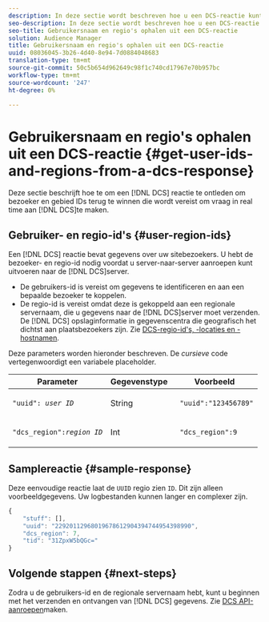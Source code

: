 ```yaml
---
description: In deze sectie wordt beschreven hoe u een DCS-reactie kunt parseren om de id's van de bezoeker en regio op te halen die nodig zijn om real-time aanroepen naar de DCS uit te voeren.
seo-description: In deze sectie wordt beschreven hoe u een DCS-reactie kunt parseren om de id's van de bezoeker en regio op te halen die nodig zijn om real-time aanroepen naar de DCS uit te voeren.
seo-title: Gebruikersnaam en regio's ophalen uit een DCS-reactie
solution: Audience Manager
title: Gebruikersnaam en regio's ophalen uit een DCS-reactie
uuid: 08036045-3b26-4d40-8e94-7d0884048683
translation-type: tm+mt
source-git-commit: 50c5b654d962649c98f1c740cd17967e70b957bc
workflow-type: tm+mt
source-wordcount: '247'
ht-degree: 0%

---
```



# Gebruikersnaam en regio&#39;s ophalen uit een DCS-reactie {#get-user-ids-and-regions-from-a-dcs-response}

Deze sectie beschrijft hoe te om een [!DNL DCS] reactie te ontleden om bezoeker en gebied IDs terug te winnen die wordt vereist om vraag in real time aan [!DNL DCS]te maken.

## Gebruiker- en regio-id&#39;s {#user-region-ids}

Een [!DNL DCS] reactie bevat gegevens over uw sitebezoekers. U hebt de bezoeker- en regio-id nodig voordat u server-naar-server aanroepen kunt uitvoeren naar de [!DNL DCS]server.

* De gebruikers-id is vereist om gegevens te identificeren en aan een bepaalde bezoeker te koppelen.
* De regio-id is vereist omdat deze is gekoppeld aan een regionale servernaam, die u gegevens naar de [!DNL DCS]server moet verzenden. De [!DNL DCS] opslaginformatie in gegevenscentra die geografisch het dichtst aan plaatsbezoekers zijn. Zie [DCS-regio-id&#39;s, -locaties en -hostnamen](../../../api/dcs-intro/dcs-api-reference/dcs-regions.md).

Deze parameters worden hieronder beschreven. De *cursieve* code vertegenwoordigt een variabele placeholder.

<table id="table_822C02D5978348DCB7153001882D397C"> 
 <thead> 
  <tr> 
   <th colname="col1" class="entry"> Parameter </th> 
   <th colname="col2" class="entry"> Gegevenstype </th> 
   <th colname="col3" class="entry"> Voorbeeld </th> 
  </tr> 
 </thead>
 <tbody> 
  <tr> 
   <td colname="col1"> <p><code>"uuid": <i>user ID</i></code> </p> </td> 
   <td colname="col2"> <p>String </p> </td> 
   <td colname="col3"> <p> <code> "uuid":"123456789"</code> </p> </td> 
  </tr> 
  <tr> 
   <td colname="col1"> <p><code>"dcs_region":<i>region ID</i></code> </p> </td> 
   <td colname="col2"> <p>Int </p> </td> 
   <td colname="col3"> <p> <code> "dcs_region":9</code> </p> </td> 
  </tr> 
 </tbody> 
</table>

## Samplereactie {#sample-response}

Deze eenvoudige reactie laat de `UUID` regio zien `ID`. Dit zijn alleen voorbeeldgegevens. Uw logbestanden kunnen langer en complexer zijn.

```js
{
    "stuff": [],
    "uuid": "22920112968019678612904394744954398990",
    "dcs_region": 7,
    "tid": "31ZpxW5bQGc="
}
```

## Volgende stappen {#next-steps}

Zodra u de gebruikers-id en de regionale servernaam hebt, kunt u beginnen met het verzenden en ontvangen van [!DNL DCS] gegevens. Zie [DCS API-aanroepen](../../../api/dcs-intro/dcs-s2s/dcs-s2s-calls.md)maken.
